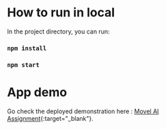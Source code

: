 # How to run in local

In the project directory, you can run:

### `npm install`

### `npm start`

# App demo
Go check the deployed demonstration here : [Movel AI Assignment](https://movel-ai-reinhardjs.netlify.app){:target="_blank"}.
